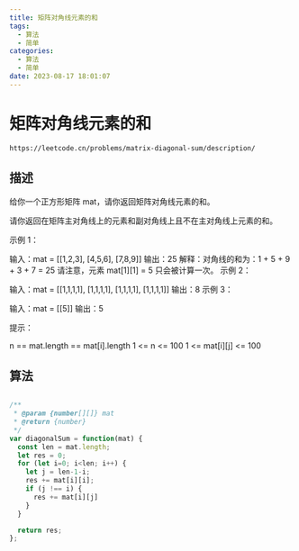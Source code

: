 ```yaml
---
title: 矩阵对角线元素的和
tags:
  - 算法
  - 简单
categories:
  - 算法
  - 简单
date: 2023-08-17 18:01:07
---
```


# 矩阵对角线元素的和

```
https://leetcode.cn/problems/matrix-diagonal-sum/description/
```

## 描述

给你一个正方形矩阵 mat，请你返回矩阵对角线元素的和。

请你返回在矩阵主对角线上的元素和副对角线上且不在主对角线上元素的和。

 

示例  1：



输入：mat = [[1,2,3],
            [4,5,6],
            [7,8,9]]
输出：25
解释：对角线的和为：1 + 5 + 9 + 3 + 7 = 25
请注意，元素 mat[1][1] = 5 只会被计算一次。
示例  2：

输入：mat = [[1,1,1,1],
            [1,1,1,1],
            [1,1,1,1],
            [1,1,1,1]]
输出：8
示例 3：

输入：mat = [[5]]
输出：5
 

提示：

n == mat.length == mat[i].length
1 <= n <= 100
1 <= mat[i][j] <= 100


## 算法

```JavaScript

/**
 * @param {number[][]} mat
 * @return {number}
 */
var diagonalSum = function(mat) {
  const len = mat.length;
  let res = 0;
  for (let i=0; i<len; i++) {
    let j = len-1-i;
    res += mat[i][i];
    if (j !== i) {
      res += mat[i][j]
    }
  }

  return res;
};

```

